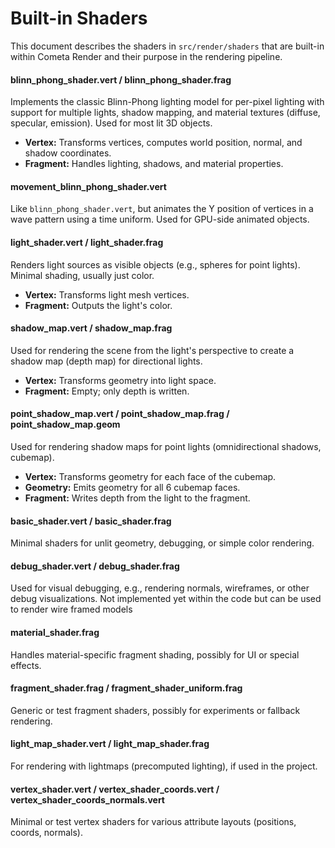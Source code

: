# Built-in Shaders

  

This document describes the shaders in `src/render/shaders` that are built-in within Cometa 
Render and their purpose in the rendering pipeline.

#### blinn_phong_shader.vert / blinn_phong_shader.frag

Implements the classic Blinn-Phong lighting model for per-pixel lighting with support for multiple lights, shadow mapping, and material textures (diffuse, specular, emission). Used for most lit 3D objects.
- **Vertex:** Transforms vertices, computes world position, normal, and shadow coordinates.
- **Fragment:** Handles lighting, shadows, and material properties.

#### movement_blinn_phong_shader.vert

Like `blinn_phong_shader.vert`, but animates the Y position of vertices in a wave pattern using a time uniform. Used for GPU-side animated objects.
  

#### light_shader.vert / light_shader.frag

Renders light sources as visible objects (e.g., spheres for point lights). Minimal shading, usually just color.
- **Vertex:** Transforms light mesh vertices.
- **Fragment:** Outputs the light's color.

#### shadow_map.vert / shadow_map.frag

Used for rendering the scene from the light's perspective to create a shadow map (depth map) for directional lights.
- **Vertex:** Transforms geometry into light space.
- **Fragment:** Empty; only depth is written.

#### point_shadow_map.vert / point_shadow_map.frag / point_shadow_map.geom

Used for rendering shadow maps for point lights (omnidirectional shadows, cubemap).

- **Vertex:** Transforms geometry for each face of the cubemap.
- **Geometry:** Emits geometry for all 6 cubemap faces.
- **Fragment:** Writes depth from the light to the fragment.

#### basic_shader.vert / basic_shader.frag

Minimal shaders for unlit geometry, debugging, or simple color rendering.


#### debug_shader.vert / debug_shader.frag

Used for visual debugging, e.g., rendering normals, wireframes, or other debug visualizations.
Not implemented yet within the code but can be used to render wire framed models

#### material_shader.frag

Handles material-specific fragment shading, possibly for UI or special effects.

#### fragment_shader.frag / fragment_shader_uniform.frag

Generic or test fragment shaders, possibly for experiments or fallback rendering.

#### light_map_shader.vert / light_map_shader.frag

For rendering with lightmaps (precomputed lighting), if used in the project.


#### vertex_shader.vert / vertex_shader_coords.vert / vertex_shader_coords_normals.vert

Minimal or test vertex shaders for various attribute layouts (positions, coords, normals).
